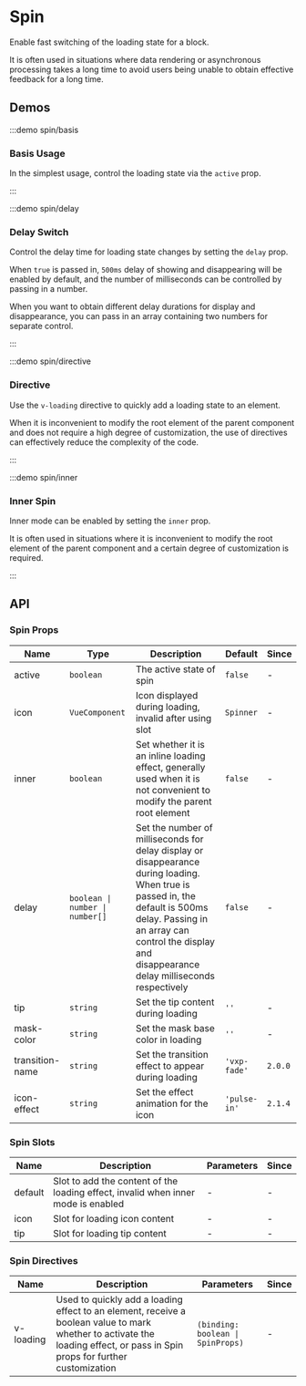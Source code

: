 # Spin

Enable fast switching of the loading state for a block.

It is often used in situations where data rendering or asynchronous processing takes a long time to avoid users being unable to obtain effective feedback for a long time.

## Demos

:::demo spin/basis

### Basis Usage

In the simplest usage, control the loading state via the `active` prop.

:::

:::demo spin/delay

### Delay Switch

Control the delay time for loading state changes by setting the `delay` prop.

When `true` is passed in, `500ms` delay of showing and disappearing will be enabled by default, and the number of milliseconds can be controlled by passing in a number.

When you want to obtain different delay durations for display and disappearance, you can pass in an array containing two numbers for separate control.

:::

:::demo spin/directive

### Directive

Use the `v-loading` directive to quickly add a loading state to an element.

When it is inconvenient to modify the root element of the parent component and does not require a high degree of customization, the use of directives can effectively reduce the complexity of the code.

:::

:::demo spin/inner

### Inner Spin

Inner mode can be enabled by setting the `inner` prop.

It is often used in situations where it is inconvenient to modify the root element of the parent component and a certain degree of customization is required.

:::

## API

### Spin Props

| Name            | Type                            | Description                                                                                                                                                                                                                         | Default      | Since   |
| --------------- | ------------------------------- | ----------------------------------------------------------------------------------------------------------------------------------------------------------------------------------------------------------------------------------- | ------------ | ------- |
| active          | `boolean`                       | The active state of spin                                                                                                                                                                                                            | `false`      | -       |
| icon            | `VueComponent`                  | Icon displayed during loading, invalid after using slot                                                                                                                                                                             | `Spinner`    | -       |
| inner           | `boolean`                       | Set whether it is an inline loading effect, generally used when it is not convenient to modify the parent root element                                                                                                              | `false`      | -       |
| delay           | `boolean \| number \| number[]` | Set the number of milliseconds for delay display or disappearance during loading. When true is passed in, the default is 500ms delay. Passing in an array can control the display and disappearance delay milliseconds respectively | `false`      | -       |
| tip             | `string`                        | Set the tip content during loading                                                                                                                                                                                                  | `''`         | -       |
| mask-color      | `string`                        | Set the mask base color in loading                                                                                                                                                                                                  | `''`         | -       |
| transition-name | `string`                        | Set the transition effect to appear during loading                                                                                                                                                                                  | `'vxp-fade'` | `2.0.0` |
| icon-effect     | `string`                        | Set the effect animation for the icon                                                                                                                                                                                               | `'pulse-in'` | `2.1.4` |

### Spin Slots

| Name    | Description                                                                       | Parameters | Since |
| ------- | --------------------------------------------------------------------------------- | ---------- | ----- |
| default | Slot to add the content of the loading effect, invalid when inner mode is enabled | -          | -     |
| icon    | Slot for loading icon content                                                     | -          | -     |
| tip     | Slot for loading tip content                                                      | -          | -     |

### Spin Directives

| Name      | Description                                                                                                                                                                 | Parameters                        | Since |
| --------- | --------------------------------------------------------------------------------------------------------------------------------------------------------------------------- | --------------------------------- | ----- |
| v-loading | Used to quickly add a loading effect to an element, receive a boolean value to mark whether to activate the loading effect, or pass in Spin props for further customization | `(binding: boolean \| SpinProps)` | -     |
